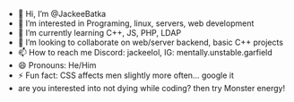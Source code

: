- 👋 Hi, I’m @JackeeBatka
- 👀 I’m interested in Programing, linux, servers, web development
- 🌱 I’m currently learning C++, JS, PHP, LDAP
- 💞️ I’m looking to collaborate on web/server backend, basic C++ projects
- 📫 How to reach me Discord: jackeelol, IG: mentally.unstable.garfield
- 😄 Pronouns: He/Him
- ⚡ Fun fact: CSS affects men slightly more often... google it
- are you interested into not dying while coding? then try Monster energy!

<!---
JackeeBatka/JackeeBatka is a ✨ special ✨ repository because its `README.md` (this file) appears on your GitHub profile.
You can click the Preview link to take a look at your changes.
--->
